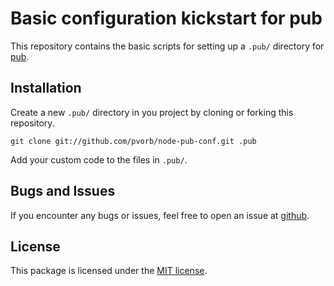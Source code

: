 # Basic configuration kickstart for pub

This repository contains the basic scripts for setting up a `.pub/` directory
for [pub](//github.com/pvorb/node-pub).

## Installation

Create a new `.pub/` directory in you project by cloning or forking this
repository.

    git clone git://github.com/pvorb/node-pub-conf.git .pub

Add your custom code to the files in `.pub/`.

## Bugs and Issues

If you encounter any bugs or issues, feel free to open an issue at
[github](//github.com/pvorb/node-pub/issues).

## License

This package is licensed under the
[MIT license](http://vorb.de/license/mit.html).

